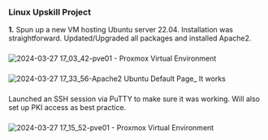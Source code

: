 ### Linux Upskill Project

**1.** Spun up a new VM hosting Ubuntu server 22.04. Installation was straightforward. Updated/Upgraded all packages and installed Apache2.
###
![2024-03-27 17_03_42-pve01 - Proxmox Virtual Environment](https://github.com/Benrosan/Linux_Upskill/assets/160042310/b7992d8b-5624-457b-9f6a-dc91126235bd)
###
![2024-03-27 17_33_56-Apache2 Ubuntu Default Page_ It works](https://github.com/Benrosan/Linux_Upskill/assets/160042310/37db9b52-63d5-4c5a-a4b6-a70b99878e5d)
###
Launched an SSH session via PuTTY to make sure it was working. Will also set up PKI access as best practice.
###
![2024-03-27 17_15_52-pve01 - Proxmox Virtual Environment](https://github.com/Benrosan/Linux_Upskill/assets/160042310/109bb4d5-8d30-405f-baa8-b16238708ab6)


